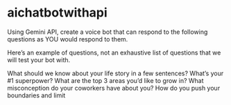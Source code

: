 # aichatbotwithapi

Using Gemini API, create a voice bot that can respond to the following questions as YOU would respond to them.

Here’s an example of questions, not an exhaustive list of questions that we will test your bot with.

What should we know about your life story in a few sentences?
What’s your #1 superpower?
What are the top 3 areas you’d like to grow in?
What misconception do your coworkers have about you?
How do you push your boundaries and limit
